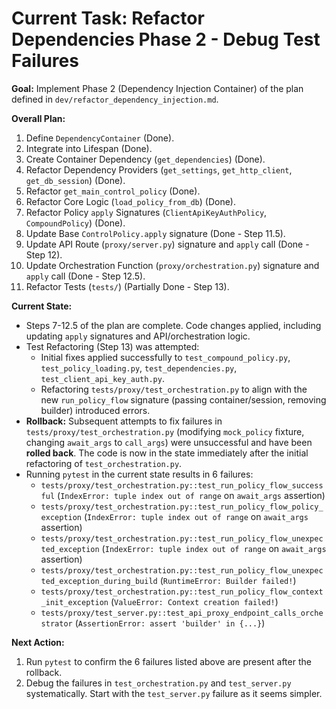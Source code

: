 # Current Task: Refactor Dependencies Phase 2 - Debug Test Failures

**Goal:** Implement Phase 2 (Dependency Injection Container) of the plan defined in `dev/refactor_dependency_injection.md`.

**Overall Plan:**
1.  Define `DependencyContainer` (Done).
2.  Integrate into Lifespan (Done).
3.  Create Container Dependency (`get_dependencies`) (Done).
4.  Refactor Dependency Providers (`get_settings`, `get_http_client`, `get_db_session`) (Done).
5.  Refactor `get_main_control_policy` (Done).
6.  Refactor Core Logic (`load_policy_from_db`) (Done).
7.  Refactor Policy `apply` Signatures (`ClientApiKeyAuthPolicy`, `CompoundPolicy`) (Done).
8.  Update Base `ControlPolicy.apply` signature (Done - Step 11.5).
9.  Update API Route (`proxy/server.py`) signature and `apply` call (Done - Step 12).
10. Update Orchestration Function (`proxy/orchestration.py`) signature and `apply` call (Done - Step 12.5).
11. Refactor Tests (`tests/`) (Partially Done - Step 13).

**Current State:**
*   Steps 7-12.5 of the plan are complete. Code changes applied, including updating `apply` signatures and API/orchestration logic.
*   Test Refactoring (Step 13) was attempted:
    *   Initial fixes applied successfully to `test_compound_policy.py`, `test_policy_loading.py`, `test_dependencies.py`, `test_client_api_key_auth.py`.
    *   Refactoring `tests/proxy/test_orchestration.py` to align with the new `run_policy_flow` signature (passing container/session, removing builder) introduced errors.
*   **Rollback:** Subsequent attempts to fix failures in `tests/proxy/test_orchestration.py` (modifying `mock_policy` fixture, changing `await_args` to `call_args`) were unsuccessful and have been **rolled back**. The code is now in the state immediately after the initial refactoring of `test_orchestration.py`.
*   Running `pytest` in the current state results in 6 failures:
    *   `tests/proxy/test_orchestration.py::test_run_policy_flow_successful` (`IndexError: tuple index out of range` on `await_args` assertion)
    *   `tests/proxy/test_orchestration.py::test_run_policy_flow_policy_exception` (`IndexError: tuple index out of range` on `await_args` assertion)
    *   `tests/proxy/test_orchestration.py::test_run_policy_flow_unexpected_exception` (`IndexError: tuple index out of range` on `await_args` assertion)
    *   `tests/proxy/test_orchestration.py::test_run_policy_flow_unexpected_exception_during_build` (`RuntimeError: Builder failed!`)
    *   `tests/proxy/test_orchestration.py::test_run_policy_flow_context_init_exception` (`ValueError: Context creation failed!`)
    *   `tests/proxy/test_server.py::test_api_proxy_endpoint_calls_orchestrator` (`AssertionError: assert 'builder' in {...}`)

**Next Action:**
1.  Run `pytest` to confirm the 6 failures listed above are present after the rollback.
2.  Debug the failures in `test_orchestration.py` and `test_server.py` systematically. Start with the `test_server.py` failure as it seems simpler.
